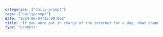 ```yaml
---
categories: ["daily-prompt"]
tags: ["dailyprompt"]
date: "2024-06-04T15:00:00Z"
title: "If you were put in charge of the internet for a day, what changes would you make?"
type: "prompts"
---
```

